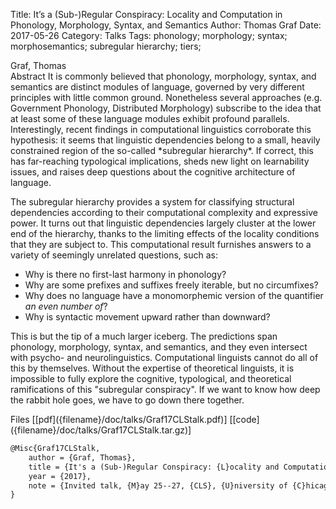 Title: It’s a (Sub-)Regular Conspiracy: Locality and Computation in Phonology, Morphology, Syntax, and Semantics
Author: Thomas Graf
Date: 2017-05-26
Category: Talks
Tags: phonology; morphology; syntax; morphosemantics; subregular hierarchy; tiers;

<div markdown class="authors">
Graf, Thomas
</div>

<div markdown class="abstract">
<span id="abstract-title">Abstract</span>
It is commonly believed that phonology, morphology, syntax, and
semantics are distinct modules of language, governed by very different
principles with little common ground. Nonetheless several approaches
(e.g. Government Phonology, Distributed Morphology) subscribe to the
idea that at least some of these language modules exhibit profound
parallels. Interestingly, recent findings in computational linguistics
corroborate this hypothesis: it seems that linguistic dependencies
belong to a small, heavily constrained region of the so-called
*subregular hierarchy*. If correct, this has far-reaching
typological implications, sheds new light on learnability issues, and
raises deep questions about the cognitive architecture of language.

The subregular hierarchy provides a system for classifying structural
dependencies according to their computational complexity and expressive
power. It turns out that linguistic dependencies largely cluster at the
lower end of the hierarchy, thanks to the limiting effects of the
locality conditions that they are subject to. This computational result
furnishes answers to a variety of seemingly unrelated questions, such
as:

- Why is there no first-last harmony in phonology?
- Why are some prefixes and suffixes freely iterable, but no circumfixes?
- Why does no language have a monomorphemic version of the quantifier
  *an even number of*?
- Why is syntactic movement upward rather than downward?

This is but the tip of a much larger iceberg. The predictions span
phonology, morphology, syntax, and semantics, and they even intersect
with psycho- and neurolinguistics. Computational linguists cannot do all
of this by themselves. Without the expertise of theoretical linguists,
it is impossible to fully explore the cognitive, typological, and
theoretical ramifications of this "subregular conspiracy". If we want
to know how deep the rabbit hole goes, we have to go down there
together.
</div>

<div markdown class="files">
<span id="files-title">Files</span>
[[pdf]({filename}/doc/talks/Graf17CLStalk.pdf)]
[[code]({filename}/doc/talks/Graf17CLStalk.tar.gz)]
</div>

~~~latex
@Misc{Graf17CLStalk,
    author = {Graf, Thomas},
    title = {It's a (Sub-)Regular Conspiracy: {L}ocality and Computation in Phonology, Morphology, Syntax, and Semantics},
    year = {2017},
    note = {Invited talk, {M}ay 25--27, {CLS}, {U}niversity of {C}hicago, {C}hicago, {IL}},
}
~~~
